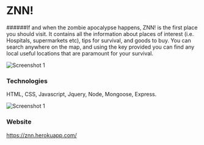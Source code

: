 # ZNN!
######If and when the zombie apocalypse happens, ZNN! is the first place you should visit. It contains all the information about places of interest (i.e. Hospitals, supermarkets etc), tips for survival, and goods to buy. You can search anywhere on the map, and using the key provided you can find any local useful locations that are paramount for your survival.

![Screenshot 1](http://i.imgur.com/PYXmbgv.png)

### Technologies
HTML, CSS, Javascript, Jquery, Node, Mongoose, Express.

![Screenshot 1](http://i.imgur.com/3MqUGgs.png)

### Website
https://znn.herokuapp.com/
